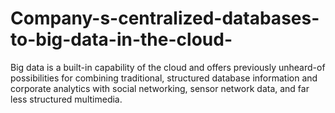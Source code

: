 # Company-s-centralized-databases-to-big-data-in-the-cloud-
Big data is a built-in capability of the cloud and offers previously unheard-of possibilities for combining traditional, structured database information and corporate analytics with social networking, sensor network data, and far less structured multimedia.
